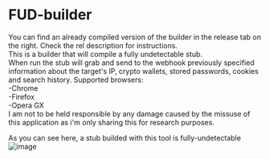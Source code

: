 # FUD-builder
You can find an already compiled version of the builder in the release tab on the right. Check the rel description for instructions. <br />
This is a builder that will compile a fully undetectable stub. <br />
When run the stub will grab and send to the webhook previously specified information about the target's IP, crypto wallets, stored passwords, cookies and search history.
Supported browsers: <br />
-Chrome <br />
-Firefox <br />
-Opera GX <br />
I am not to be held responsible by any damage caused by the missuse of this application as i'm only sharing this for research purposes.

As you can see here, a stub builded with this tool is fully-undetectable
![image](https://user-images.githubusercontent.com/72304723/188335366-535c2a96-098d-4368-b708-db1f7986b875.png)

